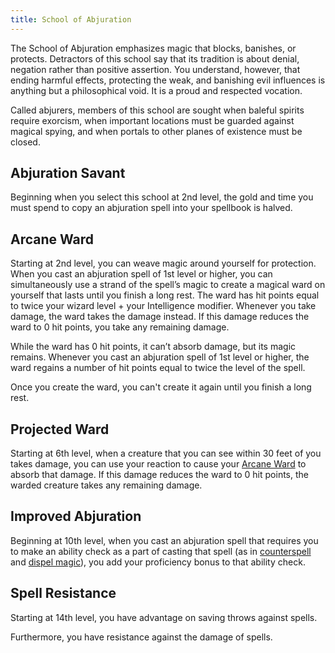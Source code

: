 ```yaml
---
title: School of Abjuration
---
```


The School of Abjuration emphasizes magic that blocks, banishes, or protects. Detractors of this school say that its tradition is about denial, negation rather than positive assertion. You understand, however, that ending harmful effects, protecting the weak, and banishing evil influences is anything but a philosophical void. It is a proud and respected vocation.

Called abjurers, members of this school are sought when baleful spirits require exorcism, when important locations must be guarded against magical spying, and when portals to other planes of existence must be closed.

## Abjuration Savant

Beginning when you select this school at 2nd level, the gold and time you must spend to copy an abjuration spell into your spellbook is halved.

## Arcane Ward

Starting at 2nd level, you can weave magic around yourself for protection. When you cast an abjuration spell of 1st level or higher, you can simultaneously use a strand of the spell’s magic to create a magical ward on yourself that lasts until you finish a long rest. The ward has hit points equal to twice your wizard level $+$ your Intelligence modifier. Whenever you take damage, the ward takes the damage instead. If this damage reduces the ward to 0 hit points, you take any remaining damage.

While the ward has 0 hit points, it can’t absorb damage, but its magic remains. Whenever you cast an abjuration spell of 1st level or higher, the ward regains a number of hit points equal to twice the level of the spell.

Once you create the ward, you can't create it again until you finish a long rest.

## Projected Ward

Starting at 6th level, when a creature that you can see within 30 feet of you takes damage, you can use your reaction to cause your [Arcane Ward](#arcane-ward) to absorb that damage. If this damage reduces the ward to 0 hit points, the warded creature takes any remaining damage.

## Improved Abjuration

Beginning at 10th level, when you cast an abjuration spell that requires you to make an ability check as a part of casting that spell (as in [counterspell](_/kompendium/dnd5/spells?name=counterspell) and [dispel magic](_/kompendium/dnd5/spells?name=dispel+magic)), you add your proficiency bonus to that ability check.

## Spell Resistance

Starting at 14th level, you have advantage on saving throws against spells.

Furthermore, you have resistance against the damage of spells.
